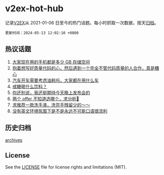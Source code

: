 # v2ex-hot-hub

 记录[V2EX](https://www.v2ex.com/)从 2021-01-06 日至今的热门话题。每小时抓取一次数据，按天[归档](archives)。

`更新时间：2024-05-13 12:02:10 +0800`

## 热议话题

1. [大家现在用的手机都是多少 GB 存储空间](https://www.v2ex.com/t/1040114)
1. [抱着想写好质量代码的心，然后遇到一个完全不管代码质量的人合作，真是糟心](https://www.v2ex.com/t/1040020)
1. [汽车开车需要考虑油耗吗，大家都在用什么车](https://www.v2ex.com/t/1040029)
1. [戒糖喝什么饮料？](https://www.v2ex.com/t/1040164)
1. [你还别说，我还挺期待今天晚上发布会的](https://www.v2ex.com/t/1040122)
1. [两个 offer 不知道选哪个，求分析🧐](https://www.v2ex.com/t/1039996)
1. [求推荐一款洗手液，洗完手残留少的～～](https://www.v2ex.com/t/1040012)
1. [没有英文环境氛围下是不是永远不可能口语很流利](https://www.v2ex.com/t/1040004)

## 历史归档

[archives](archives)

## License

See the [LICENSE](LICENSE) file for license rights and limitations (MIT).
